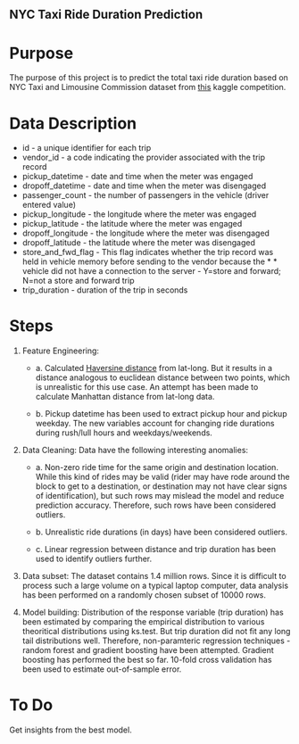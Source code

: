 ## NYC Taxi Ride Duration Prediction
# Purpose
The purpose of this project is to predict the total taxi ride duration based on NYC Taxi and Limousine Commission dataset from [this](https://www.kaggle.com/c/nyc-taxi-trip-duration) kaggle competition.

# Data Description

* id - a unique identifier for each trip
* vendor_id - a code indicating the provider associated with the trip record
* pickup_datetime - date and time when the meter was engaged
* dropoff_datetime - date and time when the meter was disengaged
* passenger_count - the number of passengers in the vehicle (driver entered value)
* pickup_longitude - the longitude where the meter was engaged
* pickup_latitude - the latitude where the meter was engaged
* dropoff_longitude - the longitude where the meter was disengaged
* dropoff_latitude - the latitude where the meter was disengaged
* store_and_fwd_flag - This flag indicates whether the trip record was held in vehicle memory before sending to the vendor because the * * vehicle did not have a connection to the server - Y=store and forward; N=not a store and forward trip
* trip_duration - duration of the trip in seconds

# Steps

1. Feature Engineering:
   - a. Calculated [Haversine distance](https://en.wikipedia.org/wiki/Haversine_formula) from lat-long. But it results in a distance analogous to euclidean distance between two points, which is unrealistic for this use case. An attempt has been made to calculate Manhattan distance from lat-long data.

   - b. Pickup datetime has been used to extract pickup hour and pickup weekday. The new variables account for changing ride durations during rush/lull hours and weekdays/weekends.   

2. Data Cleaning: Data have the following interesting anomalies:

   - a. Non-zero ride time for the same origin and destination location. While this kind of rides may be valid (rider may have rode around the block to get to a destination, or destination may not have clear signs of identification), but such rows may mislead the model and reduce prediction accuracy. Therefore, such rows have been considered outliers.
  
   - b. Unrealistic ride durations (in days) have been considered outliers. 
   
   - c. Linear regression between distance and trip duration has been used to identify outliers further.
  
3. Data subset: The dataset contains 1.4 million rows. Since it is difficult to process such a large volume on a typical laptop computer, data analysis has been performed on a randomly chosen subset of 10000 rows. 

4. Model building: Distribution of the response variable (trip duration) has been estimated by comparing the empirical distribution to various theoritical distributions using ks.test. But trip duration did not fit any long tail distributions well. Therefore, non-paramteric regression techniques - random forest and gradient boosting have been attempted. Gradient boosting has performed the best so far. 10-fold cross validation has been used to estimate out-of-sample error.

# To Do
Get insights from the best model.
